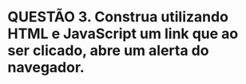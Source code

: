 # QUESTÃO 3. Construa utilizando HTML e JavaScript um link que ao ser clicado, abre um alerta do navegador.